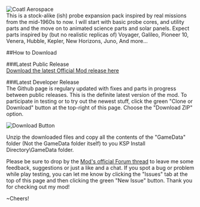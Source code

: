 ![Coatl Aerospace](http://imgur.com/Hrhr9ku.png)  
This is a stock-alike (ish) probe expansion pack inspired by real missions from the mid-1960s to now. I will start with basic probe cores, and utility parts and the move on to animated science parts and solar panels. Expect parts inspired by (but no realistic replicas of) Voyager, Galileo, Pioneer 10, Venera, Hubble, Kepler, New Horizons, Juno, And more...  
  
##How to Download  
  
###Latest Public Release  
[Download the latest Official Mod release here](https://github.com/raveloda/Coatl-Aerospace/releases/)  
  
###Latest Developer Release  
The Github page is regulary updated with fixes and parts in progress between public releases. This is the definite latest version of the mod. To participate in testing or to try out the newest stuff, click the green "Clone or Download" button at the top-right of this page. Choose the "Download ZIP" option.  
  
![Download Button](http://imgur.com/PQW2Y2G.png)  
  
Unzip the downloaded files and copy all the contents of the "GameData" folder (Not the GameData folder itself) to you KSP Install Directory\GameData folder.  
  
Please be sure to drop by the [Mod's official Forum thread](http://forum.kerbalspaceprogram.com/index.php?/topic/131145-wip-coatl-aerospace-probesplus-dev-thread-v0142-beta-102316/) to leave me some feedback, suggestions or just a like and a chat. If you spot a bug or problem while play testing, you can let me know by clicking the "Issues" tab at the top of this page and then clicking the green "New Issue" button. Thank you for checking out my mod!  
  
~Cheers!
